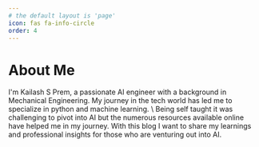 ```yaml
---
# the default layout is 'page'
icon: fas fa-info-circle
order: 4
---
```


# About Me
I'm Kailash S Prem, a passionate AI engineer with a background in Mechanical Engineering. My journey in the tech world has led me to specialize in python and machine learning. \\
 Being self taught it was challenging to pivot into AI but the numerous resources available online have helped me in my journey. With this blog I want to share my learnings and professional insights for those who are venturing out into AI.
